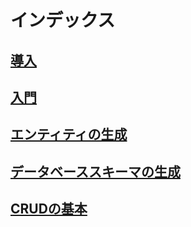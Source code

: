 # インデックス

## [導入](01-introduction.md)

## [入門](02-installation-and-configuration.md)

## [エンティティの生成](03-generating-entities.md)

## [データベーススキーマの生成](04-generating-database-schema.md)

## [CRUDの基本](../05-basic-crud.md)
